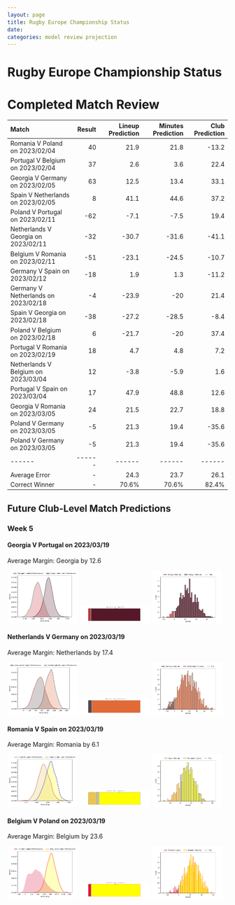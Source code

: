 ```yaml
---  
layout: page  
title: Rugby Europe Championship Status  
date:   
categories: model review projection  
---
```

# Rugby Europe Championship Status

# Completed Match Review


| Match                               |   Result |   Lineup Prediction |   Minutes Prediction |   Club Prediction |
|:------------------------------------|---------:|--------------------:|---------------------:|------------------:|
| Romania V Poland on 2023/02/04      |       40 |                21.9 |                 21.8 |             -13.2 |
| Portugal V Belgium on 2023/02/04    |       37 |                 2.6 |                  3.6 |              22.4 |
| Georgia V Germany on 2023/02/05     |       63 |                12.5 |                 13.4 |              33.1 |
| Spain V Netherlands on 2023/02/05   |        8 |                41.1 |                 44.6 |              37.2 |
| Poland V Portugal on 2023/02/11     |      -62 |                -7.1 |                 -7.5 |              19.4 |
| Netherlands V Georgia on 2023/02/11 |      -32 |               -30.7 |                -31.6 |             -41.1 |
| Belgium V Romania on 2023/02/11     |      -51 |               -23.1 |                -24.5 |             -10.7 |
| Germany V Spain on 2023/02/12       |      -18 |                 1.9 |                  1.3 |             -11.2 |
| Germany V Netherlands on 2023/02/18 |       -4 |               -23.9 |                -20   |              21.4 |
| Spain V Georgia on 2023/02/18       |      -38 |               -27.2 |                -28.5 |              -8.4 |
| Poland V Belgium on 2023/02/18      |        6 |               -21.7 |                -20   |              37.4 |
| Portugal V Romania on 2023/02/19    |       18 |                 4.7 |                  4.8 |               7.2 |
| Netherlands V Belgium on 2023/03/04 |       12 |                -3.8 |                 -5.9 |               1.6 |
| Portugal V Spain on 2023/03/04      |       17 |                47.9 |                 48.8 |              12.6 |
| Georgia V Romania on 2023/03/05     |       24 |                21.5 |                 22.7 |              18.8 |
| Poland V Germany on 2023/03/05      |       -5 |                21.3 |                 19.4 |             -35.6 |
| Poland V Germany on 2023/03/05      |       -5 |                21.3 |                 19.4 |             -35.6 |
| ------ | ------ | ------ | ------ | ------ |
| Average Error |       - | 24.3 | 23.7 | 26.1 |
| Correct Winner |       - | 70.6% | 70.6% | 82.4% |


## Future Club-Level Match Predictions

### Week 5

#### Georgia V Portugal on 2023/03/19


Average Margin: Georgia by 12.6

<p float="left">
<img src="plots/performances_Georgia_V_Portugal_5.png" width="32%" />
<img src="plots/resultbar_Georgia_V_Portugal_5.png" width="32%" />
<img src="plots/spreads_Georgia_V_Portugal_5.png" width="32%" />
</p>

#### Netherlands V Germany on 2023/03/19


Average Margin: Netherlands by 17.4

<p float="left">
<img src="plots/performances_Netherlands_V_Germany_5.png" width="32%" />
<img src="plots/resultbar_Netherlands_V_Germany_5.png" width="32%" />
<img src="plots/spreads_Netherlands_V_Germany_5.png" width="32%" />
</p>

#### Romania V Spain on 2023/03/19


Average Margin: Romania by 6.1

<p float="left">
<img src="plots/performances_Romania_V_Spain_5.png" width="32%" />
<img src="plots/resultbar_Romania_V_Spain_5.png" width="32%" />
<img src="plots/spreads_Romania_V_Spain_5.png" width="32%" />
</p>

#### Belgium V Poland on 2023/03/19


Average Margin: Belgium by 23.6

<p float="left">
<img src="plots/performances_Belgium_V_Poland_5.png" width="32%" />
<img src="plots/resultbar_Belgium_V_Poland_5.png" width="32%" />
<img src="plots/spreads_Belgium_V_Poland_5.png" width="32%" />
</p>
